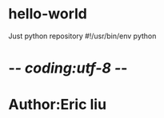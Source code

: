 # hello-world
Just python repository
#!/usr/bin/env python
# -*- coding:utf-8 -*-
# Author:Eric liu
